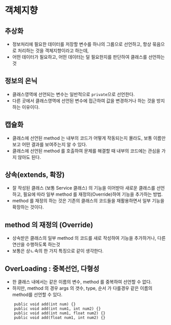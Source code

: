 # 객체지향
## 추상화
* 정보처리에 필요한 데이터를 저장할 변수를 하나의 그룹으로 선언하고, 항상 묶음으로 처리하는 것을 객체지향이라고 하는데,
* 어떤 데이터가 필요하고, 어떤 데이터는 덜 필요한지를 판단하여 클래스를 선언하는 것

## 정보의 은닉
* 클래스영역에 선언되는 변수는 일반적으로 ```private```으로 선언한다.
* 다른 곳에서 클래스영역에 선언된 변수에 접근하여 값을 변경하거나 하는 것을 방지하는 이유이다.

## 캡슐화
* 클래스에 선언된 method 는 내부의 코드가 어떻게 작동되는지 몰라도, 보통 이름만 보고 어떤 결과를 보여주는지 알 수 있다.
* 클래스에 선언된 method 를 호출하여 문제를 해결할 때 내부의 코드에는 관심을 가지 않아도 된다.

## 상속(extends, 확장)
* 잘 작성된 클래스 (보통 Service 클래스) 의 기능을 이어받아 새로운 클래스를 선언하고, 필요에 따라 일부 method 를 재정의(Override)하여 기능을 추가하는 방법.
* method 를 재정의 하는 것은 기존의 클래스의 코드들을 재활용하면서 일부 기능을 확장하는 것이다.

## method 의 재정의 (Override)
* 상속받은 클래스의 일부 method 의 코드를 새로 작성하여 기능을 추가하거나, 다른 연산을 수행하도록 하는것
* 보통은 상ㄴ속의 한 가지 특징으로 같이 생각한다.

## OverLoading : 중복선언, 다형성
* 한 클래스 내에서는 같은 이름의 변수, method 를 중복하여 선언할 수 없다.
* 하지만, method 의 경우 args 의 갯수, type, 순서 가 다를경우 같은 이름의 method를 선언할 수 있다.
```
	public void add(int num) {}
	public void add(int num1, int num2) {}
	public void add(int num1, float num2) {}
	public void add(float num1, int num2) {}
```